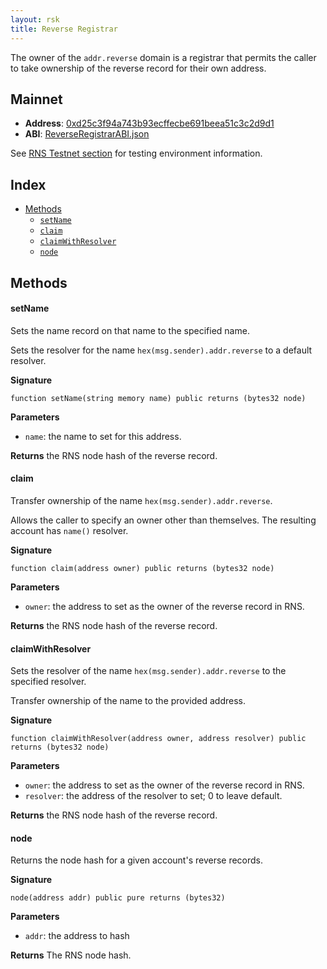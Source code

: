 ```yaml
---
layout: rsk
title: Reverse Registrar
---
```


The owner of the `addr.reverse` domain is a registrar that permits the caller to take ownership of the reverse record for their own address.

## Mainnet

- **Address**: [0xd25c3f94a743b93ecffecbe691beea51c3c2d9d1](https://explorer.rsk.co/address/0xd25c3f94a743b93ecffecbe691beea51c3c2d9d1)
- **ABI**: [ReverseRegistrarABI.json](/rif/rns/architecture/ReverseRegistrarABI.json)

See [RNS Testnet section](/rif/rns/testnet) for testing environment information.

## Index

- [Methods](#methods)
  - [`setName`](#setname)
  - [`claim`](#claim)
  - [`claimWithResolver`](#claimwithresolver)
  - [`node`](#node)

## Methods

#### setName

Sets the name record on that name to the specified name.

Sets the resolver for the name `hex(msg.sender).addr.reverse` to a default resolver.

**Signature**

```
function setName(string memory name) public returns (bytes32 node)
```

**Parameters**

- `name`: the name to set for this address.

**Returns** the RNS node hash of the reverse record.

#### claim

Transfer ownership of the name `hex(msg.sender).addr.reverse`.

Allows the caller to specify an owner other than themselves. The resulting account has `name()` resolver.

**Signature**

```
function claim(address owner) public returns (bytes32 node)
```

**Parameters**

- `owner`: the address to set as the owner of the reverse record in RNS.

**Returns** the RNS node hash of the reverse record.

#### claimWithResolver

Sets the resolver of the name `hex(msg.sender).addr.reverse` to the specified resolver.

Transfer ownership of the name to the provided address.

**Signature**

```
function claimWithResolver(address owner, address resolver) public returns (bytes32 node)
```

**Parameters**

- `owner`: the address to set as the owner of the reverse record in RNS.
- `resolver`: the address of the resolver to set; 0 to leave default.

**Returns** the RNS node hash of the reverse record.

#### node

Returns the node hash for a given account's reverse records.

**Signature**

```
node(address addr) public pure returns (bytes32)
```

**Parameters**

- `addr`: the address to hash

**Returns** The RNS node hash.
